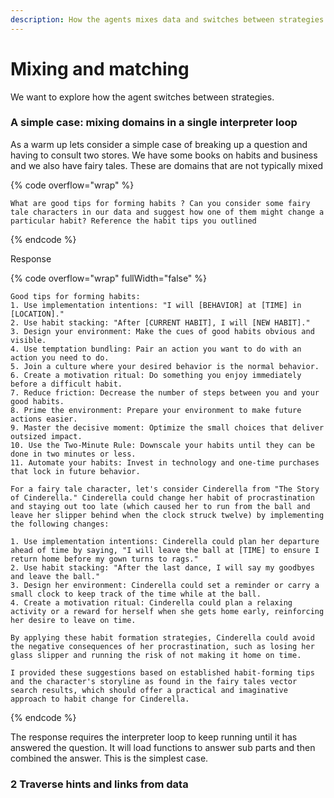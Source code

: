 ```yaml
---
description: How the agents mixes data and switches between strategies
---
```


# Mixing and matching

We want to explore how the agent switches between strategies.&#x20;

### A simple case: mixing domains in a single interpreter loop

As a warm up lets consider a simple case of breaking up a question and having to consult two stores. We have some books on habits and business and we also have fairy tales. These are domains that are not typically mixed

{% code overflow="wrap" %}
```
What are good tips for forming habits ? Can you consider some fairy tale characters in our data and suggest how one of them might change a particular habit? Reference the habit tips you outlined
```
{% endcode %}

Response

{% code overflow="wrap" fullWidth="false" %}
```
Good tips for forming habits:
1. Use implementation intentions: "I will [BEHAVIOR] at [TIME] in [LOCATION]."
2. Use habit stacking: "After [CURRENT HABIT], I will [NEW HABIT]."
3. Design your environment: Make the cues of good habits obvious and visible.
4. Use temptation bundling: Pair an action you want to do with an action you need to do.
5. Join a culture where your desired behavior is the normal behavior.
6. Create a motivation ritual: Do something you enjoy immediately before a difficult habit.
7. Reduce friction: Decrease the number of steps between you and your good habits.
8. Prime the environment: Prepare your environment to make future actions easier.
9. Master the decisive moment: Optimize the small choices that deliver outsized impact.
10. Use the Two-Minute Rule: Downscale your habits until they can be done in two minutes or less.
11. Automate your habits: Invest in technology and one-time purchases that lock in future behavior.

For a fairy tale character, let's consider Cinderella from "The Story of Cinderella." Cinderella could change her habit of procrastination and staying out too late (which caused her to run from the ball and leave her slipper behind when the clock struck twelve) by implementing the following changes:

1. Use implementation intentions: Cinderella could plan her departure ahead of time by saying, "I will leave the ball at [TIME] to ensure I return home before my gown turns to rags."
2. Use habit stacking: "After the last dance, I will say my goodbyes and leave the ball."
3. Design her environment: Cinderella could set a reminder or carry a small clock to keep track of the time while at the ball.
4. Create a motivation ritual: Cinderella could plan a relaxing activity or a reward for herself when she gets home early, reinforcing her desire to leave on time.

By applying these habit formation strategies, Cinderella could avoid the negative consequences of her procrastination, such as losing her glass slipper and running the risk of not making it home on time.

I provided these suggestions based on established habit-forming tips and the character's storyline as found in the fairy tales vector search results, which should offer a practical and imaginative approach to habit change for Cinderella.
```
{% endcode %}

The response requires the interpreter loop to keep running until it has answered the question. It will load functions to answer sub parts and then combined the answer. This is the simplest case.

### 2 Traverse hints and links from data



